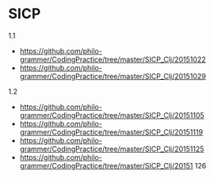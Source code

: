 SICP
====

1.1
- https://github.com/philo-grammer/CodingPractice/tree/master/SICP_Clj/20151022
- https://github.com/philo-grammer/CodingPractice/tree/master/SICP_Clj/20151029

1.2
- https://github.com/philo-grammer/CodingPractice/tree/master/SICP_Clj/20151105
- https://github.com/philo-grammer/CodingPractice/tree/master/SICP_Clj/20151119
- https://github.com/philo-grammer/CodingPractice/tree/master/SICP_Clj/20151125
- https://github.com/philo-grammer/CodingPractice/tree/master/SICP_Clj/20151    126
